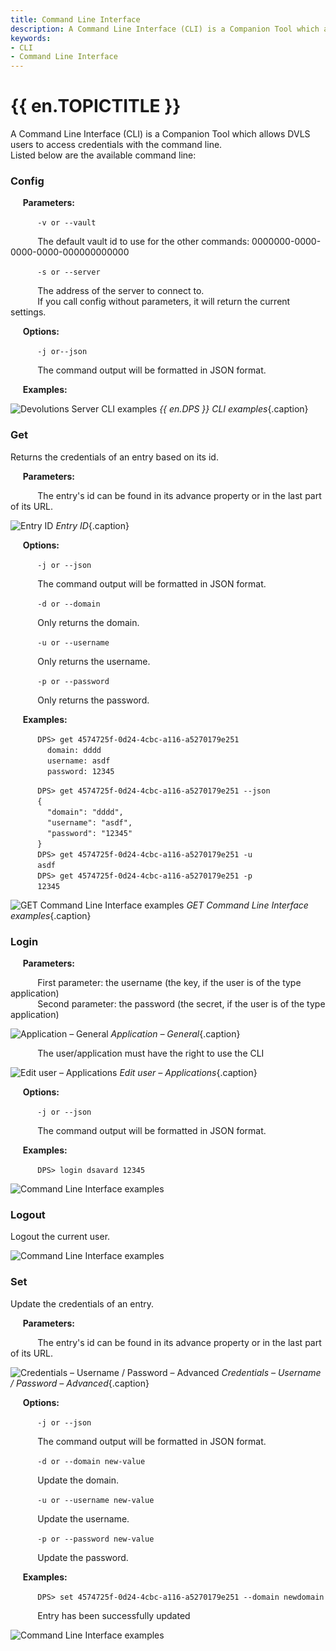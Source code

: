 ```yaml
---
title: Command Line Interface
description: A Command Line Interface (CLI) is a Companion Tool which allows Devolutions Server users to access credentials with the command line.
keywords:
- CLI
- Command Line Interface
---
```

# {{ en.TOPICTITLE }} 
A Command Line Interface (CLI) is a Companion Tool which allows DVLS users to access credentials with the command line.  
Listed below are the available command line: 
### Config 
&nbsp; &nbsp; &nbsp;**Parameters:**  

&nbsp; &nbsp; &nbsp; &nbsp; &nbsp; &nbsp;`-v or --vault`  

&nbsp; &nbsp; &nbsp; &nbsp; &nbsp; &nbsp;The default vault id to use for the other commands: 0000000-0000-0000-0000-000000000000 

&nbsp; &nbsp; &nbsp; &nbsp; &nbsp; &nbsp;`-s or --server`  

&nbsp; &nbsp; &nbsp; &nbsp; &nbsp; &nbsp;The address of the server to connect to.  
&nbsp; &nbsp; &nbsp; &nbsp; &nbsp; &nbsp;If you call config without parameters, it will return the current settings.  

&nbsp; &nbsp; &nbsp;**Options:**  

&nbsp; &nbsp; &nbsp; &nbsp; &nbsp; &nbsp;`-j or--json`  

&nbsp; &nbsp; &nbsp; &nbsp; &nbsp; &nbsp;The command output will be formatted in JSON format.  

&nbsp; &nbsp; &nbsp;**Examples:**  

![Devolutions Server CLI examples](/img/en/kb/KB8006.png) 
*{{ en.DPS }} CLI examples*{.caption}
### Get 
Returns the credentials of an entry based on its id.  

&nbsp; &nbsp; &nbsp;**Parameters:**  

&nbsp; &nbsp; &nbsp; &nbsp; &nbsp; &nbsp;The entry&apos;s id can be found in its advance property or in the last part of its URL.  

![Entry ID](/img/en/kb/KB4351.png) 
*Entry ID*{.caption}

&nbsp; &nbsp; &nbsp;**Options:**  

&nbsp; &nbsp; &nbsp; &nbsp; &nbsp; &nbsp;`-j or --json`  

&nbsp; &nbsp; &nbsp; &nbsp; &nbsp; &nbsp;The command output will be formatted in JSON format.  

&nbsp; &nbsp; &nbsp; &nbsp; &nbsp; &nbsp;`-d or --domain`  

&nbsp; &nbsp; &nbsp; &nbsp; &nbsp; &nbsp;Only returns the domain.  

&nbsp; &nbsp; &nbsp; &nbsp; &nbsp; &nbsp;`-u or --username`  

&nbsp; &nbsp; &nbsp; &nbsp; &nbsp; &nbsp;Only returns the username.  

&nbsp; &nbsp; &nbsp; &nbsp; &nbsp; &nbsp;`-p or --password`  

&nbsp; &nbsp; &nbsp; &nbsp; &nbsp; &nbsp;Only returns the password.  

&nbsp; &nbsp; &nbsp;**Examples:**  

&nbsp; &nbsp; &nbsp; &nbsp; &nbsp; &nbsp;`DPS> get 4574725f-0d24-4cbc-a116-a5270179e251`  
&nbsp; &nbsp; &nbsp; &nbsp; &nbsp; &nbsp; &nbsp; &nbsp;`domain: dddd`  
&nbsp; &nbsp; &nbsp; &nbsp; &nbsp; &nbsp; &nbsp; &nbsp;`username: asdf`  
&nbsp; &nbsp; &nbsp; &nbsp; &nbsp; &nbsp; &nbsp; &nbsp;`password: 12345`  

&nbsp; &nbsp; &nbsp; &nbsp; &nbsp; &nbsp;`DPS> get 4574725f-0d24-4cbc-a116-a5270179e251 --json`  
&nbsp; &nbsp; &nbsp; &nbsp; &nbsp; &nbsp;`{`  
&nbsp; &nbsp; &nbsp; &nbsp; &nbsp; &nbsp; &nbsp; &nbsp;`"domain": "dddd",`  
&nbsp; &nbsp; &nbsp; &nbsp; &nbsp; &nbsp; &nbsp; &nbsp;`"username": "asdf",`  
&nbsp; &nbsp; &nbsp; &nbsp; &nbsp; &nbsp; &nbsp; &nbsp;`"password": "12345"`  
&nbsp; &nbsp; &nbsp; &nbsp; &nbsp; &nbsp;`}`  
&nbsp; &nbsp; &nbsp; &nbsp; &nbsp; &nbsp;`DPS> get 4574725f-0d24-4cbc-a116-a5270179e251 -u`  
&nbsp; &nbsp; &nbsp; &nbsp; &nbsp; &nbsp;`asdf`  
&nbsp; &nbsp; &nbsp; &nbsp; &nbsp; &nbsp;`DPS> get 4574725f-0d24-4cbc-a116-a5270179e251 -p`  
&nbsp; &nbsp; &nbsp; &nbsp; &nbsp; &nbsp;`12345`  

![GET Command Line Interface examples](/img/en/kb/KB4352.png) 
*GET Command Line Interface examples*{.caption}
### Login 
&nbsp; &nbsp; &nbsp;**Parameters:**  

&nbsp; &nbsp; &nbsp; &nbsp; &nbsp; &nbsp;First parameter: the username (the key, if the user is of the type application)  
&nbsp; &nbsp; &nbsp; &nbsp; &nbsp; &nbsp;Second parameter: the password (the secret, if the user is of the type application)  

![Application – General](/img/en/kb/KB4353.png) 
*Application – General*{.caption}

&nbsp; &nbsp; &nbsp; &nbsp; &nbsp; &nbsp;The user/application must have the right to use the CLI  

![Edit user – Applications](/img/en/kb/KB4354.png) 
*Edit user – Applications*{.caption}

&nbsp; &nbsp; &nbsp;**Options:**  

&nbsp; &nbsp; &nbsp; &nbsp; &nbsp; &nbsp;`-j or --json`  

&nbsp; &nbsp; &nbsp; &nbsp; &nbsp; &nbsp;The command output will be formatted in JSON format.  

&nbsp; &nbsp; &nbsp;**Examples:**  

&nbsp; &nbsp; &nbsp; &nbsp; &nbsp; &nbsp;`DPS> login dsavard 12345`  

![Command Line Interface examples](/img/en/kb/KB4355.png) 

### Logout 
Logout the current user.  

![Command Line Interface examples](/img/en/kb/KB4356.png) 

### Set 
Update the credentials of an entry.  

&nbsp; &nbsp; &nbsp;**Parameters:**  

&nbsp; &nbsp; &nbsp; &nbsp; &nbsp; &nbsp;The entry&apos;s id can be found in its advance property or in the last part of its URL.  

![Credentials – Username / Password – Advanced](/img/en/kb/KB4357.png) 
*Credentials – Username / Password – Advanced*{.caption}

&nbsp; &nbsp; &nbsp;**Options:**  

&nbsp; &nbsp; &nbsp; &nbsp; &nbsp; &nbsp;`-j or --json`  

&nbsp; &nbsp; &nbsp; &nbsp; &nbsp; &nbsp;The command output will be formatted in JSON format.  

&nbsp; &nbsp; &nbsp; &nbsp; &nbsp; &nbsp;`-d or --domain new-value`  

&nbsp; &nbsp; &nbsp; &nbsp; &nbsp; &nbsp;Update the domain.  

&nbsp; &nbsp; &nbsp; &nbsp; &nbsp; &nbsp;`-u or --username new-value`  

&nbsp; &nbsp; &nbsp; &nbsp; &nbsp; &nbsp;Update the username.  

&nbsp; &nbsp; &nbsp; &nbsp; &nbsp; &nbsp;`-p or --password new-value`  

&nbsp; &nbsp; &nbsp; &nbsp; &nbsp; &nbsp;Update the password.  

&nbsp; &nbsp; &nbsp;**Examples:**  

&nbsp; &nbsp; &nbsp; &nbsp; &nbsp; &nbsp;`DPS> set 4574725f-0d24-4cbc-a116-a5270179e251 --domain newdomain`  

&nbsp; &nbsp; &nbsp; &nbsp; &nbsp; &nbsp;Entry has been successfully updated  

![Command Line Interface examples](/img/en/kb/KB4358.png) 

